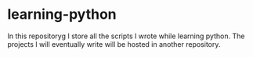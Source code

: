 # learning-python
In this repositoryg I store all the scripts I wrote while learning python. The projects I will eventually write will be hosted in another repository.

